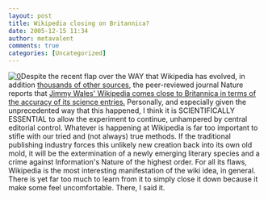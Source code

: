 ```yaml
---
layout: post
title: Wikipedia closing on Britannica?
date: 2005-12-15 11:34
author: metavalent
comments: true
categories: [Uncategorized]
---
```

<!--Lead Photo --><a href="http://www.nature.com/news/2005/051212/full/438900a.html"><img src="http://www.nature.com/news/2005/051212/images/438900a.jpg" border="0" alt="0" /></a><!-- Commentary -->Despite the recent flap over the WAY that Wikipedia has evolved, in addition <a href="http://tinyurl.com/atcec">thousands of other sources</a>, the peer-reviewed journal Nature reports that <a href="http://www.nature.com/news/2005/051212/full/438900a.html">Jimmy Wales' Wikipedia comes close to Britannica in terms of the accuracy of its science entries.</a> Personally, and especially given the unprecedented way that this happened, I think it is SCIENTIFICALLY ESSENTIAL to allow the experiment to continue, unhampered by central editorial control.  Whatever is happening at Wikipedia is far too important to stifle with our tried and (not always) true methods.  If the traditional publishing industry forces this unlikely new creation back into its own old mold, it will be the extermination of a newly emerging literary species and a crime against Information's Nature of the highest order.  For all its flaws, Wikipedia is the most interesting manifestation of the wiki idea, in general.  There is yet far too much to learn from it to simply close it down because it make some feel uncomfortable.  There, I said it.
